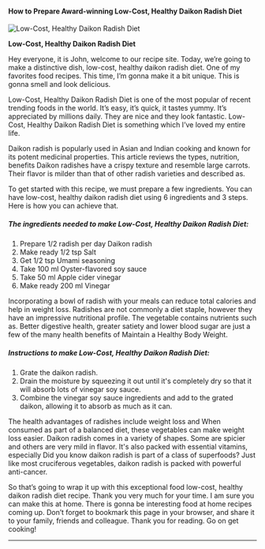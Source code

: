             

#### How to Prepare Award-winning Low-Cost, Healthy Daikon Radish Diet

![Low-Cost, Healthy Daikon Radish Diet](https://img-global.cpcdn.com/recipes/6013037656932352/751x532cq70/low-cost-healthy-daikon-radish-diet-recipe-main-photo.jpg)

**Low-Cost, Healthy Daikon Radish Diet**

Hey everyone, it is John, welcome to our recipe site. Today, we’re going to make a distinctive dish, low-cost, healthy daikon radish diet. One of my favorites food recipes. This time, I’m gonna make it a bit unique. This is gonna smell and look delicious.

Low-Cost, Healthy Daikon Radish Diet is one of the most popular of recent trending foods in the world. It’s easy, it’s quick, it tastes yummy. It’s appreciated by millions daily. They are nice and they look fantastic. Low-Cost, Healthy Daikon Radish Diet is something which I’ve loved my entire life.

Daikon radish is popularly used in Asian and Indian cooking and known for its potent medicinal properties. This article reviews the types, nutrition, benefits Daikon radishes have a crispy texture and resemble large carrots. Their flavor is milder than that of other radish varieties and described as.

To get started with this recipe, we must prepare a few ingredients. You can have low-cost, healthy daikon radish diet using 6 ingredients and 3 steps. Here is how you can achieve that.

##### The ingredients needed to make Low-Cost, Healthy Daikon Radish Diet:

1.  Prepare 1/2 radish per day Daikon radish
2.  Make ready 1/2 tsp Salt
3.  Get 1/2 tsp Umami seasoning
4.  Take 100 ml Oyster-flavored soy sauce
5.  Take 50 ml Apple cider vinegar
6.  Make ready 200 ml Vinegar

Incorporating a bowl of radish with your meals can reduce total calories and help in weight loss. Radishes are not commonly a diet staple, however they have an impressive nutritional profile. The vegetable contains nutrients such as. Better digestive health, greater satiety and lower blood sugar are just a few of the many health benefits of Maintain a Healthy Body Weight.

##### Instructions to make Low-Cost, Healthy Daikon Radish Diet:

1.  Grate the daikon radish.
2.  Drain the moisture by squeezing it out until it's completely dry so that it will absorb lots of vinegar soy sauce.
3.  Combine the vinegar soy sauce ingredients and add to the grated daikon, allowing it to absorb as much as it can.

The health advantages of radishes include weight loss and When consumed as part of a balanced diet, these vegetables can make weight loss easier. Daikon radish comes in a variety of shapes. Some are spicier and others are very mild in flavor. It's also packed with essential vitamins, especially Did you know daikon radish is part of a class of superfoods? Just like most cruciferous vegetables, daikon radish is packed with powerful anti-cancer.

So that’s going to wrap it up with this exceptional food low-cost, healthy daikon radish diet recipe. Thank you very much for your time. I am sure you can make this at home. There is gonna be interesting food at home recipes coming up. Don’t forget to bookmark this page in your browser, and share it to your family, friends and colleague. Thank you for reading. Go on get cooking!

* * *